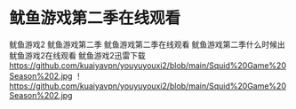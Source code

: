 # 鱿鱼游戏第二季在线观看
鱿鱼游戏2  鱿鱼游戏第二季  鱿鱼游戏第二季在线观看  鱿鱼游戏第二季什么时候出  鱿鱼游戏2在线观看 鱿鱼游戏2迅雷下载
https://github.com/kuaiyavpn/youyuyouxi2/blob/main/Squid%20Game%20Season%202.jpg
！ https://github.com/kuaiyavpn/youyuyouxi2/blob/main/Squid%20Game%20Season%202.jpg
